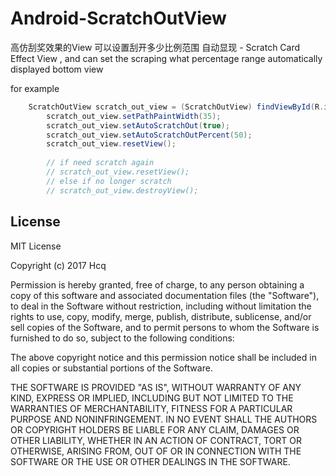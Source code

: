Android-ScratchOutView
========================

高仿刮奖效果的View 可以设置刮开多少比例范围 自动显现 - Scratch Card Effect View , and can set the scraping what percentage range automatically displayed bottom view


for example

```java
	ScratchOutView scratch_out_view = (ScratchOutView) findViewById(R.id.scratch_out_view);
		scratch_out_view.setPathPaintWidth(35);
		scratch_out_view.setAutoScratchOut(true);
		scratch_out_view.setAutoScratchOutPercent(50);
		scratch_out_view.resetView();
		
		// if need scratch again
		// scratch_out_view.resetView();
		// else if no longer scratch 
		// scratch_out_view.destroyView();
```

## License

MIT License

Copyright (c) 2017 Hcq

Permission is hereby granted, free of charge, to any person obtaining a copy
of this software and associated documentation files (the "Software"), to deal
in the Software without restriction, including without limitation the rights
to use, copy, modify, merge, publish, distribute, sublicense, and/or sell
copies of the Software, and to permit persons to whom the Software is
furnished to do so, subject to the following conditions:

The above copyright notice and this permission notice shall be included in all
copies or substantial portions of the Software.

THE SOFTWARE IS PROVIDED "AS IS", WITHOUT WARRANTY OF ANY KIND, EXPRESS OR
IMPLIED, INCLUDING BUT NOT LIMITED TO THE WARRANTIES OF MERCHANTABILITY,
FITNESS FOR A PARTICULAR PURPOSE AND NONINFRINGEMENT. IN NO EVENT SHALL THE
AUTHORS OR COPYRIGHT HOLDERS BE LIABLE FOR ANY CLAIM, DAMAGES OR OTHER
LIABILITY, WHETHER IN AN ACTION OF CONTRACT, TORT OR OTHERWISE, ARISING FROM,
OUT OF OR IN CONNECTION WITH THE SOFTWARE OR THE USE OR OTHER DEALINGS IN THE
SOFTWARE.
